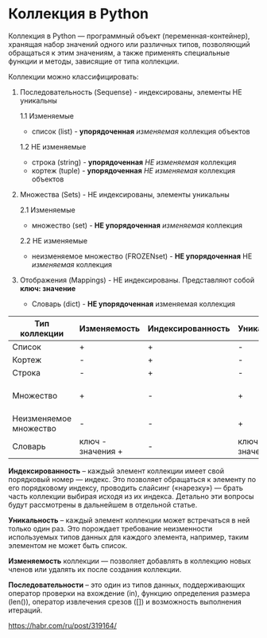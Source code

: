 # Коллекция в Python #

Коллекция в Python — программный объект (переменная-контейнер), хранящая набор значений одного или различных типов, позволяющий обращаться к этим значениям, а также применять специальные функции и методы, зависящие от типа коллекции.

Коллекции можно классифицировать:

1. Последовательность (Sequense) - индексированы, элементы НЕ уникальны

   1.1 Изменяемые

   * список (list) - **упорядоченная** *изменяемая* коллекция объектов

   1.2 НЕ изменяемые

   * строка (string) - **упорядоченная** *НЕ изменяемая* коллекция
   * кортеж (tuple) - **упорядоченная** *НЕ изменяемая* коллекция объектов

2. Множества (Sets) - НЕ индексированы, элементы уникальны

   2.1 Изменяемые

   * множество (set) - **НЕ упорядоченная** *изменяемая* коллекция

   2.2 НЕ изменяемые

   * неизменяемое множество (FROZENset) - **НЕ упорядоченная** НЕ *изменяемая* коллекция

3. Отображения (Mappings) - НЕ индексированы. Представляют собой **ключ: значение**

   * Словарь (dict) - **НЕ упорядоченная** изменяемая коллекция

| Тип коллекции          | Изменяемость           | Индексированность | Уникальность           | Создаем                     |
| ---------------------- | ---------------------- | ----------------- | ---------------------- | --------------------------- |
| Список                 | +                      | +                 | -                      | [], list()                  |
| Кортеж                 | -                      | +                 | -                      | (), tuple()                 |
| Строка                 | -                      | +                 | -                      | '', ""                      |
| Множество              | +                      | -                 | +                      | {elem1, elem2..}, set()     |
| Неизменяемое множество | -                      | -                 | +                      | frozenset()                 |
| Словарь                | ключ -<br />значения + | -                 | ключ +<br />значения - | {}, dict(), {key:value,...} |

**Индексированность** – каждый элемент коллекции имеет свой порядковый номер — индекс. Это позволяет обращаться к элементу по его порядковому индексу, проводить слайсинг («нарезку») — брать часть коллекции выбирая исходя из их индекса. Детально эти вопросы будут рассмотрены в дальнейшем в отдельной статье.

**Уникальность** – каждый элемент коллекции может встречаться в ней только один раз. Это порождает требование неизменности используемых типов данных для каждого элемента, например, таким элементом не может быть список.

**Изменяемость** коллекции — позволяет добавлять в коллекцию новых членов или удалять их после создания коллекции.

**Последовательности** – это один из типов данных, поддерживающих оператор проверки на вхождение (in), функцию определения размера (len()), оператор извлечения срезов ([]) и возможность выполнения итераций.  



https://habr.com/ru/post/319164/

